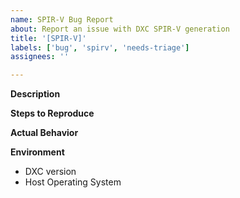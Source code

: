```yaml
---
name: SPIR-V Bug Report
about: Report an issue with DXC SPIR-V generation
title: '[SPIR-V]'
labels: ['bug', 'spirv', 'needs-triage']
assignees: ''

---
```


**Description**
<!--- Please provide a few sentences describing the issue you encountered. --->

**Steps to Reproduce**
<!--- Provide a description of how to reproduce the error. If possible please 
provide source and tool command line options, or if the issue reproduces on
Compiler Explorer (https://godbolt.org/), please provide a link.
If the source is split across multiple files, please preprocess into a single file using DXC's 
command line `-P -Fi <path>`.

Note: Do **not** use Shader Playground. Its DXC version is very stale.
 --->


**Actual Behavior**
<!--- Please provide error output or a description of the observed issue. --->

**Environment**
- DXC version <!-- replace with the output of 'dxc --version' -->
- Host Operating System <!--- Host operating system and version --->
